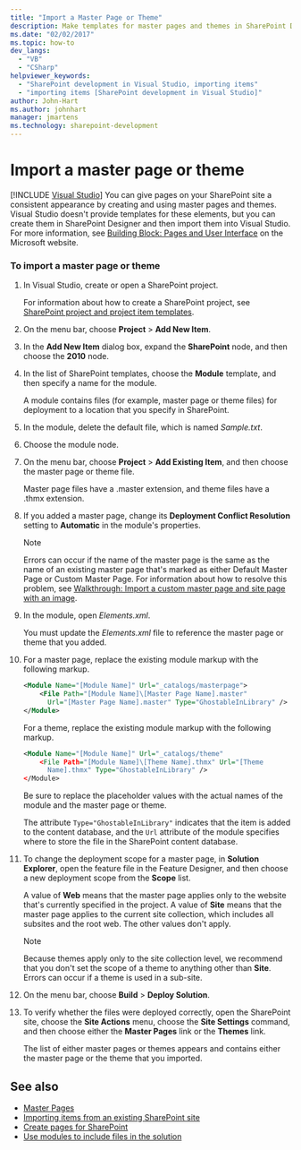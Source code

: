 ```yaml
---
title: "Import a Master Page or Theme"
description: Make templates for master pages and themes in SharePoint Designer, then import into Visual Studio to give pages on your SharePoint site a consistent appearance.
ms.date: "02/02/2017"
ms.topic: how-to
dev_langs:
  - "VB"
  - "CSharp"
helpviewer_keywords:
  - "SharePoint development in Visual Studio, importing items"
  - "importing items [SharePoint development in Visual Studio]"
author: John-Hart
ms.author: johnhart
manager: jmartens
ms.technology: sharepoint-development
---
```

# Import a master page or theme

 [!INCLUDE [Visual Studio](~/includes/applies-to-version/vs-windows-only.md)]
  You can give pages on your SharePoint site a consistent appearance by creating and using master pages and themes. Visual Studio doesn't provide templates for these elements, but you can create them in SharePoint Designer and then import them into Visual Studio. For more information, see [Building Block: Pages and User Interface](/previous-versions/office/developer/sharepoint-2010/ee539040(v=office.14)) on the Microsoft website.

### To import a master page or theme

1. In Visual Studio, create or open a SharePoint project.

     For information about how to create a SharePoint project, see [SharePoint project and project item templates](../sharepoint/sharepoint-project-and-project-item-templates.md).

2. On the menu bar, choose **Project** > **Add New Item**.

3. In the **Add New Item** dialog box, expand the **SharePoint** node, and then choose the **2010** node.

4. In the list of SharePoint templates, choose the **Module** template, and then specify a name for the module.

     A module contains files (for example, master page or theme files) for deployment to a location that you specify in SharePoint.

5. In the module, delete the default file, which is named *Sample.txt*.

6. Choose the module node.

7. On the menu bar, choose **Project** > **Add Existing Item**, and then choose the master page or theme file.

     Master page files have a .master extension, and theme files have a .thmx extension.

8. If you added a master page, change its **Deployment Conflict Resolution** setting to **Automatic** in the module's properties.

    > [!NOTE]
    > Errors can occur if the name of the master page is the same as the name of an existing master page that's marked as either Default Master Page or Custom Master Page. For information about how to resolve this problem, see [Walkthrough: Import a custom master page and site page with an image](../sharepoint/walkthrough-import-a-custom-master-page-and-site-page-with-an-image.md).

9. In the module, open *Elements.xml*.

     You must update the *Elements.xml* file to reference the master page or theme that you added.

10. For a master page, replace the existing module markup with the following markup.

    ```xml
    <Module Name="[Module Name]" Url="_catalogs/masterpage">
        <File Path="[Module Name]\[Master Page Name].master"
          Url="[Master Page Name].master" Type="GhostableInLibrary" />
    </Module>
    ```

     For a theme, replace the existing module markup with the following markup.

    ```xml
    <Module Name="[Module Name]" Url="_catalogs/theme"
        <File Path="[Module Name]\[Theme Name].thmx" Url="[Theme
          Name].thmx" Type="GhostableInLibrary" />
    </Module>
    ```

     Be sure to replace the placeholder values with the actual names of the module and the master page or theme.

     The attribute `Type="GhostableInLibrary"` indicates that the item is added to the content database, and the `Url` attribute of the module specifies where to store the file in the SharePoint content database.

11. To change the deployment scope for a master page, in **Solution Explorer**, open the feature file in the Feature Designer, and then choose a new deployment scope from the **Scope** list.

     A value of **Web** means that the master page applies only to the website that's currently specified in the project. A value of **Site** means that the master page applies to the current site collection, which includes all subsites and the root web. The other values don't apply.

    > [!NOTE]
    > Because themes apply only to the site collection level, we recommend that you don't set the scope of a theme to anything other than **Site**. Errors can occur if a theme is used in a sub-site.

12. On the menu bar, choose **Build** > **Deploy Solution**.

13. To verify whether the files were deployed correctly, open the SharePoint site, choose the **Site Actions** menu, choose the **Site Settings** command, and then choose either the **Master Pages** link or the **Themes** link.

     The list of either master pages or themes appears and contains either the master page or the theme that you imported.

## See also
- [Master Pages](/previous-versions/office/developer/sharepoint-2010/ms443795(v=office.14))
- [Importing items from an existing SharePoint site](../sharepoint/importing-items-from-an-existing-sharepoint-site.md)
- [Create pages for SharePoint](../sharepoint/creating-pages-for-sharepoint.md)
- [Use modules to include files in the solution](../sharepoint/using-modules-to-include-files-in-the-solution.md)

